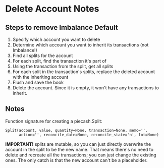 # Delete Account Notes

## Steps to remove Imbalance Default
1. Specify which account you want to delete
2. Determine which account you want to inherit its transactions (not Imbalance!)
3. Find all splits for the account
4. For each split, find the transaction it's part of
5. Using the transaction from the split, get all splits
6. For each split in the transaction's splits, replace the deleted account with the inheriting account
7. Flush and save the book
8. Delete the account. Since it is empty, it won't have any transactions to inherit.

## Notes

Function signature for creating a piecash.Split:
```
Split(account, value, quantity=None, transaction=None, memo='',
      action='', reconcile_date=None, reconcile_state='n', lot=None)
```

**IMPORTANT!** splits are mutable, so you can just directly overwrite the account in the split to be the new name.
  That means there's no need to delete and recreate all the transactions; you can just change the existing ones.
  The only catch is that the new account can't be a placeholder.
